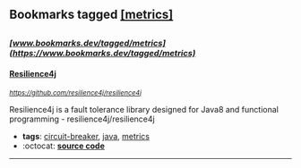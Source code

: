 ## Bookmarks tagged [[metrics]](https://www.bookmarks.dev?q=[metrics])

_<sup><sup>[www.bookmarks.dev/tagged/metrics](https://www.bookmarks.dev/tagged/metrics)</sup></sup>_
---
#### [Resilience4j](https://github.com/resilience4j/resilience4j)
_<sup>https://github.com/resilience4j/resilience4j</sup>_

Resilience4j is a fault tolerance library designed for Java8 and functional programming - resilience4j/resilience4j
* **tags**: [circuit-breaker](../tagged/circuit-breaker.md), [java](../tagged/java.md), [metrics](../tagged/metrics.md)
* :octocat: **[source code](https://github.com/resilience4j/resilience4j)**
---
